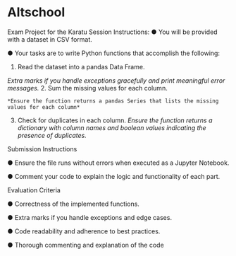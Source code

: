 # Altschool
Exam Project for the Karatu Session
Instructions:
●	You will be provided with a dataset in CSV format.

●	Your tasks are to write Python functions that accomplish the following:

1.	Read the dataset into a pandas Data Frame.

*Extra marks if you handle exceptions gracefully and print meaningful error messages.*
2.	Sum the missing values for each column.

    *Ensure the function returns a pandas Series that lists the missing values for each column* 
3.	Check for duplicates in each column.
   *Ensure the function returns a dictionary with column names and boolean values indicating the presence of duplicates.*


Submission Instructions

●	Ensure the file runs without errors when executed as a Jupyter Notebook.

●	Comment your code to explain the logic and functionality of each part.

Evaluation Criteria

●	Correctness of the implemented functions.

●	Extra marks if you handle exceptions and edge cases.

●	Code readability and adherence to best practices.

●	Thorough commenting and explanation of the code

